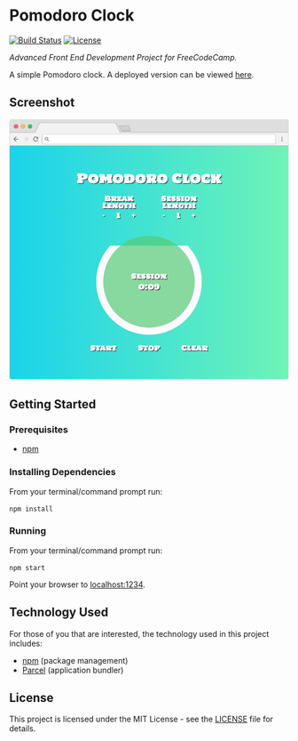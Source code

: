 # Pomodoro Clock

[![Build Status](https://img.shields.io/github/workflow/status/vanillaSlice/the-mono/Pomodoro%20Clock/main)](https://github.com/vanillaSlice/the-mono/actions?query=workflow%3APomodoro-Clock+branch%3Amain)
[![License](https://img.shields.io/badge/license-MIT-green)](LICENSE)

*Advanced Front End Development Project for FreeCodeCamp.*

A simple Pomodoro clock. A deployed version can be viewed [here](https://pomodoro.mikelowe.xyz/).

## Screenshot

![Screenshot](./images/screenshot-1.png)

## Getting Started

### Prerequisites

* [npm](https://www.npmjs.com/)

### Installing Dependencies

From your terminal/command prompt run:

```
npm install
```

### Running

From your terminal/command prompt run:

```
npm start
```

Point your browser to [localhost:1234](http://localhost:1234).

## Technology Used

For those of you that are interested, the technology used in this project includes:

* [npm](https://www.npmjs.com/) (package management)
* [Parcel](https://parceljs.org/) (application bundler)

## License

This project is licensed under the MIT License - see the [LICENSE](LICENSE) file for details.

